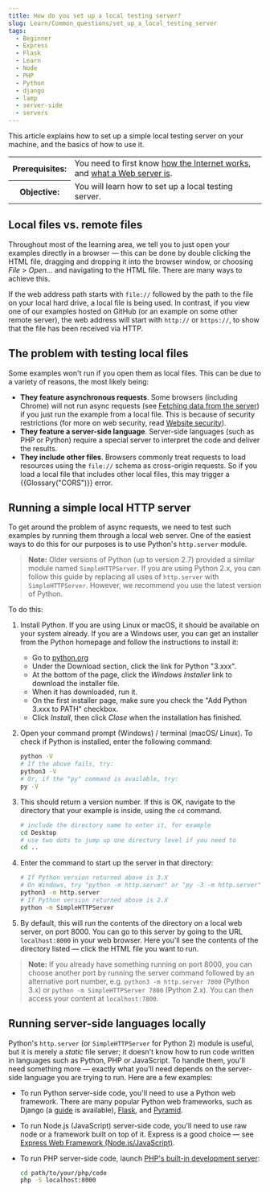 ```yaml
---
title: How do you set up a local testing server?
slug: Learn/Common_questions/set_up_a_local_testing_server
tags:
  - Beginner
  - Express
  - Flask
  - Learn
  - Node
  - PHP
  - Python
  - django
  - lamp
  - server-side
  - servers
---
```

This article explains how to set up a simple local testing server on your machine, and the basics of how to use it.

<table>
  <tbody>
    <tr>
      <th scope="row">Prerequisites:</th>
      <td>
        You need to first know
        <a href="/en-US/docs/Learn/Common_questions/How_does_the_Internet_work"
          >how the Internet works</a
        >, and
        <a href="/en-US/docs/Learn/Common_questions/What_is_a_web_server"
          >what a Web server is</a
        >.
      </td>
    </tr>
    <tr>
      <th scope="row">Objective:</th>
      <td>You will learn how to set up a local testing server.</td>
    </tr>
  </tbody>
</table>

## Local files vs. remote files

Throughout most of the learning area, we tell you to just open your examples directly in a browser — this can be done by double clicking the HTML file, dragging and dropping it into the browser window, or choosing _File_ > _Open…_ and navigating to the HTML file. There are many ways to achieve this.

If the web address path starts with `file://` followed by the path to the file on your local hard drive, a local file is being used. In contrast, if you view one of our examples hosted on GitHub (or an example on some other remote server), the web address will start with `http://` or `https://`, to show that the file has been received via HTTP.

## The problem with testing local files

Some examples won't run if you open them as local files. This can be due to a variety of reasons, the most likely being:

- **They feature asynchronous requests**. Some browsers (including Chrome) will not run async requests (see [Fetching data from the server](/en-US/docs/Learn/JavaScript/Client-side_web_APIs/Fetching_data)) if you just run the example from a local file. This is because of security restrictions (for more on web security, read [Website security](/en-US/docs/Learn/Server-side/First_steps/Website_security)).
- **They feature a server-side language**. Server-side languages (such as PHP or Python) require a special server to interpret the code and deliver the results.
- **They include other files**. Browsers commonly treat requests to load resources using the `file://` schema as cross-origin requests.
  So if you load a local file that includes other local files, this may trigger a {{Glossary("CORS")}} error.

## Running a simple local HTTP server

To get around the problem of async requests, we need to test such examples by running them through a local web server.
One of the easiest ways to do this for our purposes is to use Python's `http.server` module.

> **Note:** Older versions of Python (up to version 2.7) provided a similar module named `SimpleHTTPServer`. If you are using Python 2.x, you can follow this guide by replacing all uses of `http.server` with `SimpleHTTPServer`. However, we recommend you use the latest version of Python.

To do this:

1. Install Python. If you are using Linux or macOS, it should be available on your system already. If you are a Windows user, you can get an installer from the Python homepage and follow the instructions to install it:

    - Go to [python.org](https://www.python.org/)
    - Under the Download section, click the link for Python "3.xxx".
    - At the bottom of the page, click the _Windows Installer_ link to download the installer file.
    - When it has downloaded, run it.
    - On the first installer page, make sure you check the "Add Python 3.xxx to PATH" checkbox.
    - Click _Install_, then click _Close_ when the installation has finished.

2. Open your command prompt (Windows) / terminal (macOS/ Linux). To check if Python is installed, enter the following command:

    ```bash
    python -V
    # If the above fails, try:
    python3 -V
    # Or, if the "py" command is available, try:
    py -V
    ```

3. This should return a version number. If this is OK, navigate to the directory that your example is inside, using the `cd` command.

    ```bash
    # include the directory name to enter it, for example
    cd Desktop
    # use two dots to jump up one directory level if you need to
    cd ..
    ```

4. Enter the command to start up the server in that directory:

    ```bash
    # If Python version returned above is 3.X
    # On Windows, try "python -m http.server" or "py -3 -m http.server"
    python3 -m http.server
    # If Python version returned above is 2.X
    python -m SimpleHTTPServer
    ```

5. By default, this will run the contents of the directory on a local web server, on port 8000. You can go to this server by going to the URL `localhost:8000` in your web browser. Here you'll see the contents of the directory listed — click the HTML file you want to run.

> **Note:** If you already have something running on port 8000, you can choose another port by running the server command followed by an alternative port number, e.g. `python3 -m http.server 7800` (Python 3.x) or `python -m SimpleHTTPServer 7800` (Python 2.x). You can then access your content at `localhost:7800`.

## Running server-side languages locally

Python's `http.server` (or `SimpleHTTPServer` for Python 2) module is useful, but it is merely a _static_ file server; it doesn't know how to run code written in languages such as Python, PHP or JavaScript. To handle them, you'll need something more — exactly what you'll need depends on the server-side language you are trying to run. Here are a few examples:

- To run Python server-side code, you'll need to use a Python web framework. There are many popular Python web frameworks, such as Django (a [guide](/en-US/docs/Learn/Server-side/Django) is available), [Flask](https://flask.palletsprojects.com/), and [Pyramid](https://trypyramid.com).
- To run Node.js (JavaScript) server-side code, you'll need to use raw node or a framework built on top of it. Express is a good choice — see [Express Web Framework (Node.js/JavaScript)](/en-US/docs/Learn/Server-side/Express_Nodejs).
- To run PHP server-side code, launch [PHP's built-in development server](https://www.php.net/manual/en/features.commandline.webserver.php):

  ```bash
  cd path/to/your/php/code
  php -S localhost:8000
  ```
